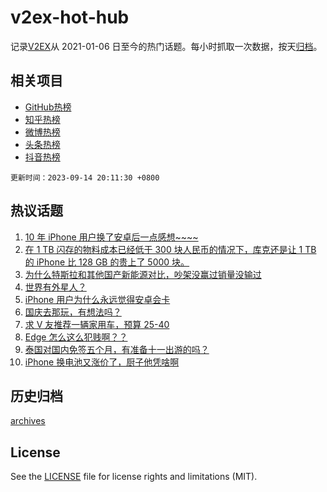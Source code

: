 # v2ex-hot-hub

 记录[V2EX](https://www.v2ex.com/)从 2021-01-06 日至今的热门话题。每小时抓取一次数据，按天[归档](archives)。
 
 ## 相关项目

- [GitHub热榜](https://github.com/snaildev/github-hot-hub)
- [知乎热榜](https://github.com/snaildev/zhihu-hot-hub)
- [微博热榜](https://github.com/snaildev/weibo-hot-hub)
- [头条热榜](https://github.com/snaildev/toutiao-hot-hub)
- [抖音热榜](https://github.com/snaildev/douyin-hot-hub)


 `更新时间：2023-09-14 20:11:30 +0800`

## 热议话题

1. [10 年 iPhone 用户换了安卓后一点感想~~~~](https://www.v2ex.com/t/973658)
1. [在 1 TB 闪存的物料成本已经低于 300 块人民币的情况下，库克还是让 1 TB 的 iPhone 比 128 GB 的贵上了 5000 块。](https://www.v2ex.com/t/973572)
1. [为什么特斯拉和其他国产新能源对比，吵架没赢过销量没输过](https://www.v2ex.com/t/973606)
1. [世界有外星人？](https://www.v2ex.com/t/973598)
1. [iPhone 用户为什么永远觉得安卓会卡](https://www.v2ex.com/t/973730)
1. [国庆去那玩，有想法吗？](https://www.v2ex.com/t/973609)
1. [求 V 友推荐一辆家用车，预算 25-40](https://www.v2ex.com/t/973630)
1. [Edge 怎么这么犯贱啊？？](https://www.v2ex.com/t/973523)
1. [泰国对国内免签五个月，有准备十一出游的吗？](https://www.v2ex.com/t/973712)
1. [iPhone 换电池又涨价了，厨子他凭啥啊](https://www.v2ex.com/t/973642)

## 历史归档

[archives](archives)

## License

See the [LICENSE](LICENSE) file for license rights and limitations (MIT).
